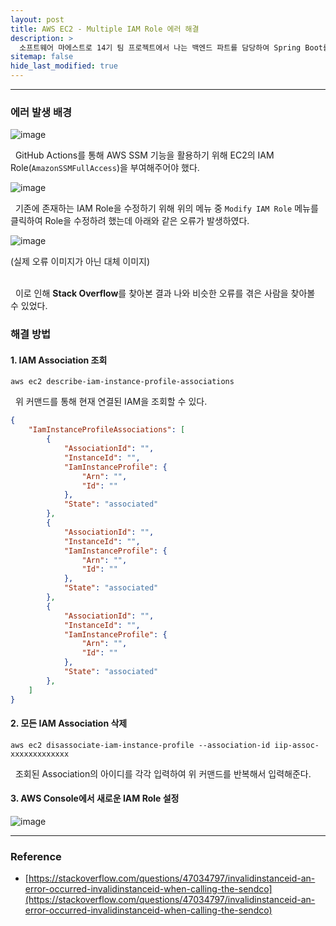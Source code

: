 ```yaml
---
layout: post
title: AWS EC2 - Multiple IAM Role 에러 해결
description: >
  소프트웨어 마에스트로 14기 팀 프로젝트에서 나는 백엔드 파트를 담당하여 Spring Boot를 통한 WAS 개발을 하게 되었다. AWS EC2에 IAM Role을 부여하려던 도중 오류가 발생하여 이를 해결하기 위한 방법을 기록해두기 위해 게시글을 작성하게 되었다.
sitemap: false
hide_last_modified: true
---
```


---

### 에러 발생 배경

![image](https://user-images.githubusercontent.com/68031450/258637409-c2af4176-e863-4222-b58d-81beda84a5d9.png)

&nbsp; GitHub Actions를 통해 AWS SSM 기능을 활용하기 위해 EC2의 IAM Role(`AmazonSSMFullAccess`)을 부여해주어야 했다.

![image](https://user-images.githubusercontent.com/68031450/258637982-69e9c51c-1b21-46df-bb85-91a344f03d97.png)

&nbsp; 기존에 존재하는 IAM Role을 수정하기 위해 위의 메뉴 중 `Modify IAM Role` 메뉴를 클릭하여 Role을 수정하려 했는데 아래와 같은 오류가 발생하였다.

![image](https://user-images.githubusercontent.com/68031450/258638051-ef5bdc19-e704-4335-a7e8-c250054e2d1e.png)

(실제 오류 이미지가 아닌 대체 이미지)<br><br>

&nbsp; 이로 인해 **Stack Overflow**를 찾아본 결과 나와 비슷한 오류를 겪은 사람을 찾아볼 수 있었다.

### 해결 방법

#### 1. IAM Association 조회

```shell
aws ec2 describe-iam-instance-profile-associations
```

&nbsp; 위 커맨드를 통해 현재 연결된 IAM을 조회할 수 있다.

```json
{
    "IamInstanceProfileAssociations": [
        {
            "AssociationId": "",
            "InstanceId": "",
            "IamInstanceProfile": {
                "Arn": "",
                "Id": ""
            },
            "State": "associated"
        }, 
        {
            "AssociationId": "",
            "InstanceId": "",
            "IamInstanceProfile": {
                "Arn": "",
                "Id": ""
            },
            "State": "associated"
        }, 
        {
            "AssociationId": "",
            "InstanceId": "",
            "IamInstanceProfile": {
                "Arn": "",
                "Id": ""
            },
            "State": "associated"
        }, 
    ]
}
```

#### 2. 모든 IAM Association 삭제

```shell
aws ec2 disassociate-iam-instance-profile --association-id iip-assoc-xxxxxxxxxxxxx
```

&nbsp; 조회된 Association의 아이디를 각각 입력하여 위 커맨드를 반복해서 입력해준다.

#### 3. AWS Console에서 새로운 IAM Role 설정

![image](https://user-images.githubusercontent.com/68031450/258638715-44dccc33-c9c4-4861-9832-062567356950.png)

---

### Reference

- [https://stackoverflow.com/questions/47034797/invalidinstanceid-an-error-occurred-invalidinstanceid-when-calling-the-sendco](https://stackoverflow.com/questions/47034797/invalidinstanceid-an-error-occurred-invalidinstanceid-when-calling-the-sendco)
